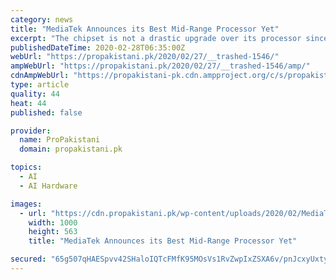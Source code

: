 ```yaml
---
category: news
title: "MediaTek Announces its Best Mid-Range Processor Yet"
excerpt: "The chipset is not a drastic upgrade over its processor since it employs the same CPU architecture. However, it does come with improvements across GPU, camera, connectivity, and AI. The chipset is a single cluster octa-core SoC featuring 2x Cortex-A75 performance cores clocked at 2.2GHz, and 6x Cortex-A55 clocked at 2.0GHz. As far as the GPU is ..."
publishedDateTime: 2020-02-28T06:35:00Z
webUrl: "https://propakistani.pk/2020/02/27/__trashed-1546/"
ampWebUrl: "https://propakistani.pk/2020/02/27/__trashed-1546/amp/"
cdnAmpWebUrl: "https://propakistani-pk.cdn.ampproject.org/c/s/propakistani.pk/2020/02/27/__trashed-1546/amp/"
type: article
quality: 44
heat: 44
published: false

provider:
  name: ProPakistani
  domain: propakistani.pk

topics:
  - AI
  - AI Hardware

images:
  - url: "https://cdn.propakistani.pk/wp-content/uploads/2020/02/MediaTek-Helio-P95-e1582808217658.png"
    width: 1000
    height: 563
    title: "MediaTek Announces its Best Mid-Range Processor Yet"

secured: "65g507qHAESpvv42SHaloIQTcFMfK95MOsVs1RvZwpIxZSXA6v/pnJcxyUxtyNw/y3gel3rEf3OtriQH1o2YzUtSpCd5Mrp7ODuw/7x/BdeYUMJf12FqNxxVXsTn1h+2ak2yaPI9cjaGsmY/hawh6mCoNZQuN+grl7swLmNMjamwVDEz9oh8k8lXO6xsi8FRVgqQGm+SNg455Fl9MbXMzeZE3xhwiYyy7Ycp8dKTSOYlM9F+ycTlnrfoTHHj4gFt630QcnL1aLliSC0ZdrtEGRijGN3NmqDaNbfFVcdZWQ57z9gdhGN2Ypj88H/bY7yE;yKE5J0oBlYhlIVArLVLzlQ=="
---
```


